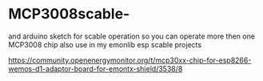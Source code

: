 # MCP3008scable-
 and arduino sketch for scable operation so you can operate more then one MCP3008 chip
  also use in my emonlib esp scable projects
  
  https://community.openenergymonitor.org/t/mcp30xx-chip-for-esp8266-wemos-d1-adaptor-board-for-emontx-shield/3538/8
